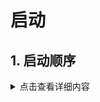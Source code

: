 # 启动

## 1. 启动顺序
<details>
  <summary>点击查看详细内容</summary>
  - 1. `framework initializers`
  - 2. image `+load`
  - 3. `c/c++ __attribute__`
  - 4. 所有 `initalizers`

  > `+load` 函数父类先于子类，类先于类别。
  
  
![](media/16123179478932.jpg)

</details>